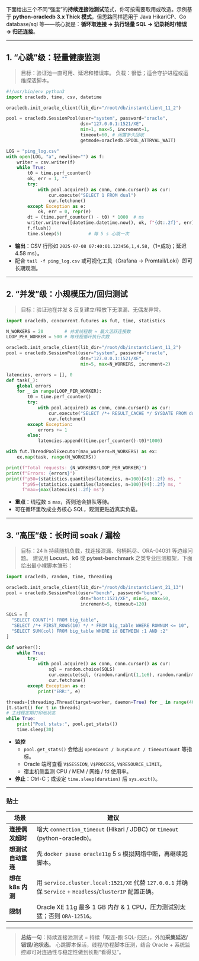 下面给出三个不同“强度”的**持续连接池测试**范式，你可按需要取用或改造。示例基于 **python-oracledb 3.x Thick 模式**，但思路同样适用于 Java HikariCP、Go database/sql 等——核心就是：**循环取连接 → 执行轻量 SQL → 记录耗时/错误 → 归还连接**。

------

## 1. “心跳”级：轻量健康监测

> 目标：验证池一直可用、延迟和错误率。
>  负载：很低；适合守护进程或运维探活脚本。

```python
#!/usr/bin/env python3
import oracledb, time, csv, datetime

oracledb.init_oracle_client(lib_dir="/root/db/instantclient_11_2")

pool = oracledb.SessionPool(user="system", password="oracle",
                            dsn="127.0.0.1:1521/XE",
                            min=1, max=5, increment=1,
                            timeout=60, # 闲置多久回收
                            getmode=oracledb.SPOOL_ATTRVAL_WAIT)

LOG = "ping_log.csv"
with open(LOG, "a", newline="") as f:
    writer = csv.writer(f)
    while True:
        t0 = time.perf_counter()
        ok, err = 1, ""
        try:
            with pool.acquire() as conn, conn.cursor() as cur:
                cur.execute("SELECT 1 FROM dual")
                cur.fetchone()
        except Exception as e:
            ok, err = 0, repr(e)
        dt = (time.perf_counter() - t0) * 1000  # ms
        writer.writerow([datetime.datetime.now(), ok, f"{dt:.2f}", err])
        f.flush()
        time.sleep(5)          # 每 5 s 心跳一次
```

- **输出**：CSV 行形如 `2025-07-08 07:40:01.123456,1,4.58,`（1=成功；延迟 4.58 ms）。
- 配合 `tail -f ping_log.csv` 或可视化工具（Grafana → Promtail/Loki）即可长期观测。

------

## 2. “并发”级：小规模压力/回归测试

> 目标：验证池在并发 & 反复建立/释放下无泄漏、无偶发异常。

```python
import oracledb, concurrent.futures as fut, time, statistics

N_WORKERS = 20        # 并发线程数 ≈ 最大活跃连接数
LOOP_PER_WORKER = 500 # 每线程循环执行次数

oracledb.init_oracle_client(lib_dir="/root/db/instantclient_11_2")
pool = oracledb.SessionPool(user="system", password="oracle",
                            dsn="127.0.0.1:1521/XE",
                            min=5, max=N_WORKERS, increment=2)

latencies, errors = [], 0
def task(_):
    global errors
    for _ in range(LOOP_PER_WORKER):
        t0 = time.perf_counter()
        try:
            with pool.acquire() as conn, conn.cursor() as cur:
                cur.execute("SELECT /*+ RESULT_CACHE */ SYSDATE FROM dual")
                cur.fetchone()
        except Exception:
            errors += 1
        else:
            latencies.append((time.perf_counter()-t0)*1000)

with fut.ThreadPoolExecutor(max_workers=N_WORKERS) as ex:
    ex.map(task, range(N_WORKERS))

print(f"Total requests: {N_WORKERS*LOOP_PER_WORKER}")
print(f"Errors: {errors}")
print(f"p50={statistics.quantiles(latencies, n=100)[49]:.2f} ms, "
      f"p95={statistics.quantiles(latencies, n=100)[94]:.2f} ms, "
      f"max={max(latencies):.2f} ms")
```

- **重点**：线程数 ≤ `max`，否则池会排队等待。
- 可在循环里改成业务核心 SQL，观测更贴近真实负载。

------

## 3. “高压”级：长时间 soak / 漏检

> 目标：24 h 持续随机负载，找连接泄漏、句柄耗尽、ORA-04031 等边缘问题。
>  建议用 **Locust、k6** 或 **pytest-benchmark** 之类专业压测框架，下面给出最小裸脚本雏形：

```python
import oracledb, random, time, threading

oracledb.init_oracle_client(lib_dir="/root/db/instantclient_21_13")
pool = oracledb.SessionPool(user="bench", password="bench",
                            dsn="host:1521/XE", min=5, max=50,
                            increment=5, timeout=120)

SQLS = [
  "SELECT COUNT(*) FROM big_table",
  "SELECT /*+ FIRST_ROWS(10) */ * FROM big_table WHERE ROWNUM <= 10",
  "SELECT SUM(col) FROM big_table WHERE id BETWEEN :1 AND :2"
]

def worker():
    while True:
        try:
            with pool.acquire() as conn, conn.cursor() as cur:
                sql = random.choice(SQLS)
                cur.execute(sql, (random.randint(1,1e6), random.randint(1,1e6)))
                cur.fetchone()
        except Exception as e:
            print("ERR:", e)

threads=[threading.Thread(target=worker, daemon=True) for _ in range(40)]
[t.start() for t in threads]
# 主线程定期打印池状态
while True:
    print("Pool stats:", pool.get_stats())
    time.sleep(30)
```

- **监控**
  - `pool.get_stats()` 会给出 `openCount / busyCount / timeoutCount` 等指标。
  - Oracle 端可查看 `V$SESSION`, `V$PROCESS`, `V$RESOURCE_LIMIT`。
  - 宿主机侧监测 CPU / MEM / 网络 / fd 使用率。
- **停止**：Ctrl-C；或设定 `time.sleep(duration)` 后 `sys.exit()`。

------

### 贴士

| 场景               | 建议                                                         |
| ------------------ | ------------------------------------------------------------ |
| **连接偶发超时**   | 增大 `connection_timeout` (Hikari / JDBC) or `timeout` (python-oracledb)。 |
| **想测试自动重连** | 先 `docker pause oracle11g` 5 s 模拟网络中断，再继续跑脚本。 |
| **想在 k8s 内测**  | 用 `service.cluster.local:1521/XE` 代替 `127.0.0.1` 并确保 `Service` + `Headless`/`ClusterIP` 配置正确。 |
| **限制**           | Oracle XE 11g 最多 1 GB 内存 & 1 CPU，压力测试别太猛；否则 `ORA-12516`。 |

------

> **总结一句**：持续连接池测试 = 持续「取连-跑 SQL-归还」，外加**采集延迟/错误/池状态**。
>  心跳脚本保活，线程/协程脚本压测，结合 Oracle + 系统监控即可对连通性与稳定性做到长期“看得见”。